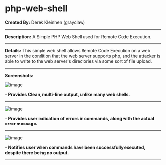 # php-web-shell
**Created By:** Derek Kleinhen (grayclaw)
_____________________________________________________________________________________
**Description:** A Simple PHP Web Shell used for Remote Code Execution.
_____________________________________________________________________________________
**Details:** This simple web shell allows Remote Code Execution on a web server
in the condition that the web server supports php, and the attacker is able to 
write to the web server's directories via some sort of file upload. 
_____________________________________________________________________________________
**Screenshots:**


![image](https://user-images.githubusercontent.com/42949132/45002842-5bd7c000-afa9-11e8-89d3-9dc772f9dc87.png)

**- Provides Clean, multi-line output, unlike many web shells.**
_____________________________________________________________________________________


![image](https://user-images.githubusercontent.com/42949132/45002845-67c38200-afa9-11e8-9bb7-e1b9c5bc8863.png)

**- Provides user indication of errors in commands, along with the actual error message.**
_____________________________________________________________________________________


![image](https://user-images.githubusercontent.com/42949132/45002901-0b149700-afaa-11e8-8fec-b6237832a7f3.png)

**- Notifies user when commands have been successfully executed, despite there being no output.**
_____________________________________________________________________________________
